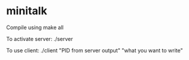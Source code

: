 # minitalk

Compile using make all

To activate server: ./server

To use client: ./client "PID from server output" "what you want to write"
